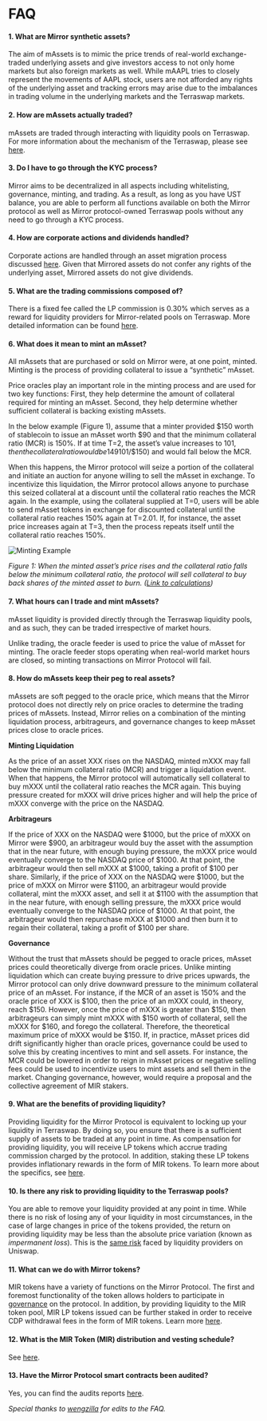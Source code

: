 # FAQ

#### 1. What are Mirror synthetic assets?

The aim of mAssets is to mimic the price trends of real-world exchange-traded underlying assets and give investors access to not only home markets but also foreign markets as well. While mAAPL tries to closely represent the movements of AAPL stock, users are not afforded any rights of the underlying asset and tracking errors may arise due to the imbalances in trading volume in the underlying markets and the Terraswap markets.

#### 2. How are mAssets actually traded?

mAssets are traded through interacting with liquidity pools on Terraswap. For more information about the mechanism of the Terraswap, please see [here](https://terraswap.io/).

#### 3. Do I have to go through the KYC process?

Mirror aims to be decentralized in all aspects including whitelisting, governance, minting, and trading. As a result, as long as you have UST balance, you are able to perform all functions available on both the Mirror protocol as well as Mirror protocol-owned Terraswap pools without any need to go through a KYC process.

#### 4. How are corporate actions and dividends handled?

Corporate actions are handled through an asset migration process discussed [here](protocol/mirrored-assets-massets.md#deprecation-and-migration). Given that Mirrored assets do not confer any rights of the underlying asset, Mirrored assets do not give dividends.

#### 5. What are the trading commissions composed of?

There is a fixed fee called the LP commission is 0.30% which serves as a reward for liquidity providers for Mirror-related pools on Terraswap. More detailed information can be found [here](protocol/terraswap.md).

#### 6. What does it mean to mint an mAsset?

All mAssets that are purchased or sold on Mirror were, at one point, minted. Minting is the process of providing collateral to issue a “synthetic” mAsset.

Price oracles play an important role in the minting process and are used for two key functions: First, they help determine the amount of collateral required for minting an mAsset. Second, they help determine whether sufficient collateral is backing existing mAssets.

In the below example \(Figure 1\), assume that a minter provided $150 worth of stablecoin to issue an mAsset worth $90 and that the minimum collateral ratio \(MCR\) is 150%. If at time T=2, the asset’s value increases to $101, then the collateral ratio would be 149% \($101/$150\) and would fall below the MCR.

When this happens, the Mirror protocol will seize a portion of the collateral and initiate an auction for anyone willing to sell the mAsset in exchange. To incentivize this liquidation, the Mirror protocol allows anyone to purchase this seized collateral at a discount until the collateral ratio reaches the MCR again. In the example, using the collateral supplied at T=0, users will be able to send mAsset tokens in exchange for discounted collateral until the collateral ratio reaches 150% again at T=2.01. If, for instance, the asset price increases again at T=3, then the process repeats itself until the collateral ratio reaches 150%.

![Minting Example](https://github.com/wengzilla/docs/raw/master/images/faq_minting_example.png)

_Figure 1: When the minted asset’s price rises and the collateral ratio falls below the minimum collateral ratio, the protocol will sell collateral to buy back shares of the minted asset to burn. \(_[_Link to calculations_](https://docs.google.com/spreadsheets/d/1RUlBliHX-AnigSieF4jC15xhG_gGSnfTNz7g4mkHV7w/edit#gid=0)_\)_

#### 7. What hours can I trade and mint mAssets?

mAsset liquidity is provided directly through the Terraswap liquidity pools, and as such, they can be traded irrespective of market hours.

Unlike trading, the oracle feeder is used to price the value of mAsset for minting. The oracle feeder stops operating when real-world market hours are closed, so minting transactions on Mirror Protocol will fail.

#### 8. How do mAssets keep their peg to real assets?

mAssets are soft pegged to the oracle price, which means that the Mirror protocol does not directly rely on price oracles to determine the trading prices of mAssets. Instead, Mirror relies on a combination of the minting liquidation process, arbitrageurs, and governance changes to keep mAsset prices close to oracle prices.

**Minting Liquidation**

As the price of an asset XXX rises on the NASDAQ, minted mXXX may fall below the minimum collateral ratio \(MCR\) and trigger a liquidation event. When that happens, the Mirror protocol will automatically sell collateral to buy mXXX until the collateral ratio reaches the MCR again. This buying pressure created for mXXX will drive prices higher and will help the price of mXXX converge with the price on the NASDAQ.

**Arbitrageurs**

If the price of XXX on the NASDAQ were $1000, but the price of mXXX on Mirror were $900, an arbitrageur would buy the asset with the assumption that in the near future, with enough buying pressure, the mXXX price would eventually converge to the NASDAQ price of $1000. At that point, the arbitrageur would then sell mXXX at $1000, taking a profit of $100 per share. Similarly, if the price of XXX on the NASDAQ were $1000, but the price of mXXX on Mirror were $1100, an arbitrageur would provide collateral, mint the mXXX asset, and sell it at $1100 with the assumption that in the near future, with enough selling pressure, the mXXX price would eventually converge to the NASDAQ price of $1000. At that point, the arbitrageur would then repurchase mXXX at $1000 and then burn it to regain their collateral, taking a profit of $100 per share.

**Governance**

Without the trust that mAssets should be pegged to oracle prices, mAsset prices could theoretically diverge from oracle prices. Unlike minting liquidation which can create buying pressure to drive prices upwards, the Mirror protocol can only drive downward pressure to the minimum collateral price of an mAsset. For instance, if the MCR of an asset is 150% and the oracle price of XXX is $100, then the price of an mXXX could, in theory, reach $150. However, once the price of mXXX is greater than $150, then arbitrageurs can simply mint mXXX with $150 worth of collateral, sell the mXXX for $160, and forego the collateral. Therefore, the theoretical maximum price of mXXX would be $150. If, in practice, mAsset prices did drift significantly higher than oracle prices, governance could be used to solve this by creating incentives to mint and sell assets. For instance, the MCR could be lowered in order to reign in mAsset prices or negative selling fees could be used to incentivize users to mint assets and sell them in the market. Changing governance, however, would require a proposal and the collective agreement of MIR stakers.

#### 9. What are the benefits of providing liquidity?

Providing liquidity for the Mirror Protocol is equivalent to locking up your liquidity in Terraswap. By doing so, you ensure that there is a sufficient supply of assets to be traded at any point in time. As compensation for providing liquidity, you will receive LP tokens which accrue trading commission charged by the protocol. In addition, staking these LP tokens provides inflationary rewards in the form of MIR tokens. To learn more about the specifics, see [here](protocol/lp-token.md#lp-commission-rewards).

#### 10. Is there any risk to providing liquidity to the Terraswap pools?

You are able to remove your liquidity provided at any point in time. While there is no risk of losing any of your liquidity in most circumstances, in the case of large changes in price of the tokens provided, the return on providing liquidity may be less than the absolute price variation \(known as _impermanent loss_\). This is the [same risk](https://uniswap.org/docs/v2/advanced-topics/understanding-returns/) faced by liquidity providers on Uniswap.

#### 11. What can we do with Mirror tokens?

MIR tokens have a variety of functions on the Mirror Protocol. The first and foremost functionality of the token allows holders to participate in [governance](protocol/governance/) on the protocol. In addition, by providing liquidity to the MIR token pool, MIR LP tokens issued can be further staked in order to receive CDP withdrawal fees in the form of MIR tokens. Learn more [here](protocol/mirror-token-mir.md).

#### 12. What is the MIR Token \(MIR\) distribution and vesting schedule?

See [here](protocol/mirror-token-mir.md#cumulative-distribution-schedule-in-millions).

#### 13. Have the Mirror Protocol smart contracts been audited?

Yes, you can find the audits reports [here](security.md#audits).



_Special thanks to_ [_wengzilla_](https://github.com/wengzilla) _for edits to the FAQ._

